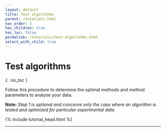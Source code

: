 ```yaml
---
layout: default
title: Test algorithms
parent: /tutorials.html
nav_order: 3
has_children: true
has_toc: false
permalink: /tutorials/test-algorithms.html
select_with_child: true
---
```



# Test algorithms
{: .no_toc }

Follow this procedure to determine the optimal methods and method parameters to analyse your data.

**Note:** *Step 1 is optional and concerns only the case where an algorithm is tested and optimized for particular experimental data*

{% include tutorial_head.html %}


---


